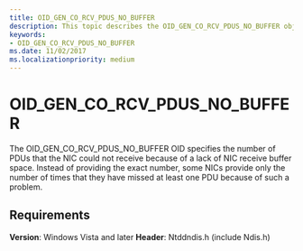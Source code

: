 ```yaml
---
title: OID_GEN_CO_RCV_PDUS_NO_BUFFER
description: This topic describes the OID_GEN_CO_RCV_PDUS_NO_BUFFER object identifier (OID).
keywords:
- OID_GEN_CO_RCV_PDUS_NO_BUFFER
ms.date: 11/02/2017
ms.localizationpriority: medium
---
```


# OID_GEN_CO_RCV_PDUS_NO_BUFFER

The OID_GEN_CO_RCV_PDUS_NO_BUFFER OID specifies the number of PDUs that the NIC could not receive because of a lack of NIC receive buffer space. Instead of providing the exact number, some NICs provide only the number of times that they have missed at least one PDU because of such a problem.

## Requirements

**Version**: Windows Vista and later
**Header**: Ntddndis.h (include Ndis.h)

